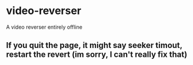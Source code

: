 # video-reverser
A video reverser entirely offline
## If you quit the page, it might say seeker timout, restart the revert (im sorry, I can't really fix that)
